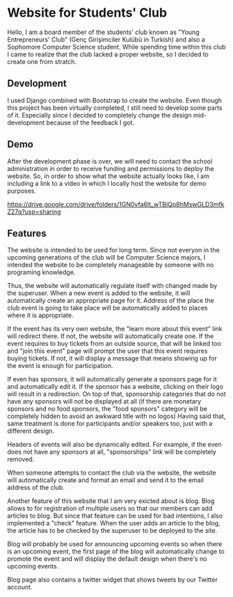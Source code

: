 # Website for Students' Club

Hello, I am a board member of the students' club known as "Young Entrepreneurs' Club" (Genç Girişimciler Kulübü in Turkish) and also a Sophomore Computer Science student. 
While spending time within this club I came to realize that the club lacked a proper website, so I decided to create one from stratch.


## Development

I used Django combined with Bootstrap to create the website. Even though this project has been virtually completed, I still need to develop some parts of it.
Especially since I decided to completely change the design mid-development because of the feedback I got.


## Demo

After the development phase is over, we will need to contact the school administration in order to receive funding and permissions to deploy the website.
So, in order to show what the website actually looks like, I am including a link to a video in which I locally host the website for demo purposes.


https://drive.google.com/drive/folders/1GN0vfa6lt_wTBiQp8hMswGLD3mfkZ27q?usp=sharing


## Features

The website is intended to be used for long term. Since not everyon in the upcoming generations of the club will be Computer Science majors, 
I intended the website to be completely manageable by someone with no programing knowledge.

Thus, the website will automatically regulate itself with changed made by the superuser. 
When a new event is added to the website, it will automatically create an appropriate page for it. 
Address of the place the club event is going to take place will be automatically added to places where it is appropriate.

If the event has its very own website, the "learn more about this event" link will redirect there. If not, the website will automatically create one.
If the event requires to buy tickets from an outside source, that will be linked too and "join this event" page will prompt the user that this event requires buying tickets.
If not, it will display a message that means showing up for the event is enough for participation.

If even has sponsors, it will automatically generate a sponsors page for it and automatically edit it. If the sponsor has a website, clicking on their logo will result in a redirection.
On top of that, sponsorship categories that do not have any sponsors will not be displayed at all (if there are monetary sponsors and no food sponsors, the "food sponsors" category will be completely hidden to avoid an awkward title with no logos)
Having said that, same treatment is done for participants and/or speakers too, just with a different design.

Headers of events will also be dynamically edited. For example, if the even does not have any sponsors at all, "sponsorships" link will be completely removed.

When someone attempts to contact the club via the website, the website will automatically create and format an email and send it to the email address of the club.

Another feature of this website that I am very exicted about is blog. Blog allows to for registration of multiple users so that our members can add articles to blog.
But since that feature can be used for bad intentions, I also implemented a "check" feature. When the user adds an article to the blog, the article has to be checked by the superuser to be deployed to the site.

Blog will probably be used for announcing upcoming events so when there is an upcoming event, the first page of the blog will automatically change to promote the event and will display the default design when there's no upcoming events.

Blog page also contains a twitter widget that shows tweets by our Twitter account.
